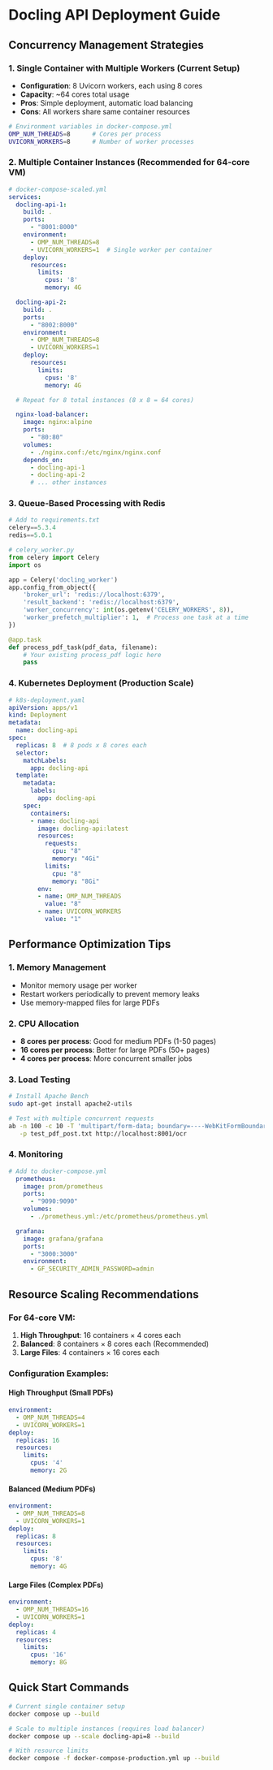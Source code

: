 # Docling API Deployment Guide

## Concurrency Management Strategies

### 1. **Single Container with Multiple Workers** (Current Setup)
- **Configuration**: 8 Uvicorn workers, each using 8 cores
- **Capacity**: ~64 cores total usage
- **Pros**: Simple deployment, automatic load balancing
- **Cons**: All workers share same container resources

```bash
# Environment variables in docker-compose.yml
OMP_NUM_THREADS=8      # Cores per process
UVICORN_WORKERS=8      # Number of worker processes
```

### 2. **Multiple Container Instances** (Recommended for 64-core VM)
```yaml
# docker-compose-scaled.yml
services:
  docling-api-1:
    build: .
    ports:
      - "8001:8000"
    environment:
      - OMP_NUM_THREADS=8
      - UVICORN_WORKERS=1  # Single worker per container
    deploy:
      resources:
        limits:
          cpus: '8'
          memory: 4G

  docling-api-2:
    build: .
    ports:
      - "8002:8000"
    environment:
      - OMP_NUM_THREADS=8
      - UVICORN_WORKERS=1
    deploy:
      resources:
        limits:
          cpus: '8'
          memory: 4G

  # Repeat for 8 total instances (8 x 8 = 64 cores)

  nginx-load-balancer:
    image: nginx:alpine
    ports:
      - "80:80"
    volumes:
      - ./nginx.conf:/etc/nginx/nginx.conf
    depends_on:
      - docling-api-1
      - docling-api-2
      # ... other instances
```

### 3. **Queue-Based Processing with Redis**
```python
# Add to requirements.txt
celery==5.3.4
redis==5.0.1

# celery_worker.py
from celery import Celery
import os

app = Celery('docling_worker')
app.config_from_object({
    'broker_url': 'redis://localhost:6379',
    'result_backend': 'redis://localhost:6379',
    'worker_concurrency': int(os.getenv('CELERY_WORKERS', 8)),
    'worker_prefetch_multiplier': 1,  # Process one task at a time
})

@app.task
def process_pdf_task(pdf_data, filename):
    # Your existing process_pdf logic here
    pass
```

### 4. **Kubernetes Deployment** (Production Scale)
```yaml
# k8s-deployment.yaml
apiVersion: apps/v1
kind: Deployment
metadata:
  name: docling-api
spec:
  replicas: 8  # 8 pods x 8 cores each
  selector:
    matchLabels:
      app: docling-api
  template:
    metadata:
      labels:
        app: docling-api
    spec:
      containers:
      - name: docling-api
        image: docling-api:latest
        resources:
          requests:
            cpu: "8"
            memory: "4Gi"
          limits:
            cpu: "8"
            memory: "8Gi"
        env:
        - name: OMP_NUM_THREADS
          value: "8"
        - name: UVICORN_WORKERS
          value: "1"
```

## Performance Optimization Tips

### 1. **Memory Management**
- Monitor memory usage per worker
- Restart workers periodically to prevent memory leaks
- Use memory-mapped files for large PDFs

### 2. **CPU Allocation**
- **8 cores per process**: Good for medium PDFs (1-50 pages)
- **16 cores per process**: Better for large PDFs (50+ pages)
- **4 cores per process**: More concurrent smaller jobs

### 3. **Load Testing**
```bash
# Install Apache Bench
sudo apt-get install apache2-utils

# Test with multiple concurrent requests
ab -n 100 -c 10 -T 'multipart/form-data; boundary=----WebKitFormBoundary7MA4YWxkTrZu0gW' \
   -p test_pdf_post.txt http://localhost:8001/ocr
```

### 4. **Monitoring**
```yaml
# Add to docker-compose.yml
  prometheus:
    image: prom/prometheus
    ports:
      - "9090:9090"
    volumes:
      - ./prometheus.yml:/etc/prometheus/prometheus.yml

  grafana:
    image: grafana/grafana
    ports:
      - "3000:3000"
    environment:
      - GF_SECURITY_ADMIN_PASSWORD=admin
```

## Resource Scaling Recommendations

### For 64-core VM:
1. **High Throughput**: 16 containers × 4 cores each
2. **Balanced**: 8 containers × 8 cores each (Recommended)
3. **Large Files**: 4 containers × 16 cores each

### Configuration Examples:

#### High Throughput (Small PDFs)
```yaml
environment:
  - OMP_NUM_THREADS=4
  - UVICORN_WORKERS=1
deploy:
  replicas: 16
  resources:
    limits:
      cpus: '4'
      memory: 2G
```

#### Balanced (Medium PDFs)
```yaml
environment:
  - OMP_NUM_THREADS=8
  - UVICORN_WORKERS=1
deploy:
  replicas: 8
  resources:
    limits:
      cpus: '8'
      memory: 4G
```

#### Large Files (Complex PDFs)
```yaml
environment:
  - OMP_NUM_THREADS=16
  - UVICORN_WORKERS=1
deploy:
  replicas: 4
  resources:
    limits:
      cpus: '16'
      memory: 8G
```

## Quick Start Commands

```bash
# Current single container setup
docker compose up --build

# Scale to multiple instances (requires load balancer)
docker compose up --scale docling-api=8 --build

# With resource limits
docker compose -f docker-compose-production.yml up --build
```
